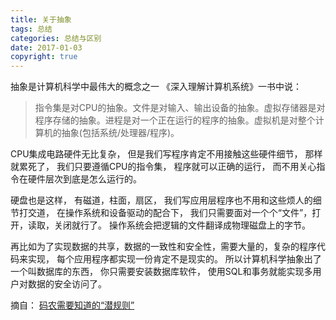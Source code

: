 ```yaml
---
title: 关于抽象
tags: 总结
categories: 总结与区别
date: 2017-01-03
copyright: true
---
```




抽象是计算机科学中最伟大的概念之一
《深入理解计算机系统》一书中说：

> 指令集是对CPU的抽象。文件是对输入、输出设备的抽象。虚拟存储器是对程序存储的抽象。进程是对一个正在运行的程序的抽象。虚拟机是对整个计算机的抽象(包括系统/处理器/程序)。



CPU集成电路硬件无比复杂， 但是我们写程序肯定不用接触这些硬件细节， 那样就累死了， 我们只要遵循CPU的指令集， 程序就可以正确的运行， 而不用关心指令在硬件层次到底是怎么运行的。

硬盘也是这样， 有磁道，柱面，扇区， 我们写应用层程序也不用和这些烦人的细节打交道， 在操作系统和设备驱动的配合下， 我们只需要面对一个个“文件”，打开，读取，关闭就行了。   操作系统会把逻辑的文件翻译成物理磁盘上的字节。

再比如为了实现数据的共享，数据的一致性和安全性，需要大量的，复杂的程序代码来实现，  每个应用程序都实现一份肯定不是现实的。 所以计算机科学抽象出了一个叫数据库的东西， 你只需要安装数据库软件， 使用SQL和事务就能实现多用户对数据的安全访问了。



摘自：
[码农需要知道的“潜规则”](https://mp.weixin.qq.com/s/UQoRD82Jk8o4KoeYtS9sqg)